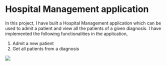 # Hospital Management application

In this project, I have built a Hospital Management application which can be used to admit a patient and view all the patients of a given diagnosis. I have implemented the following functionalities in the application,
1. Admit a new patient 
2. Get all patients from a diagnosis

![]([https://github.com/Your_Repository_Name/Your_GIF_Name.gif](https://gfycat.com/determinedvariablebee))
